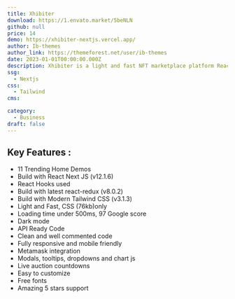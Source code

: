 ```yaml
---
title: Xhibiter
download: https://1.envato.market/5beNLN
github: null
price: 14
demo: https://xhibiter-nextjs.vercel.app/
author: Ib-themes
author_link: https://themeforest.net/user/ib-themes
date: 2023-01-01T00:00:00.000Z
description: Xhibiter is a light and fast NFT marketplace platform React template. It’s Built with the most modern tools – Tailwind CSS, React, Redux, Next JS.
ssg:
  - Nextjs
css:
  - Tailwind
cms:

category:
  - Business
draft: false
---
```


## Key Features :

- 11 Trending Home Demos
- Build with React Next JS (v12.1.6)
- React Hooks used
- Build with latest react-redux (v8.0.2)
- Build with Modern Tailwind CSS (v3.1.3)
- Light and Fast, CSS (76kb)only
- Loading time under 500ms, 97 Google score
- Dark mode
- API Ready Code
- Clean and well commented code
- Fully responsive and mobile friendly
- Metamask integration
- Modals, tooltips, dropdowns and chart js
- Live auction countdowns
- Easy to customize
- Free fonts
- Amazing 5 stars support
